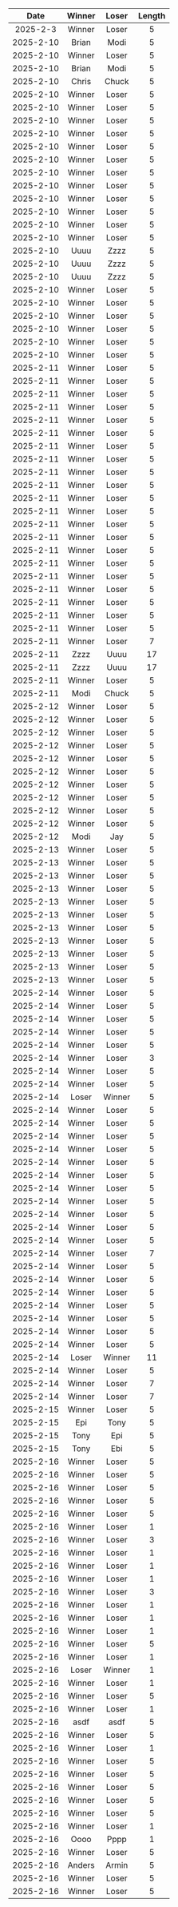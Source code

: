 |Date|Winner|Loser|Length|
|:--:|:----:|:---:|:----:|
|2025-2-3|Winner|Loser|5|
|2025-2-10|Brian|Modi|5|
|2025-2-10|Winner|Loser|5|
|2025-2-10|Brian|Modi|5|
|2025-2-10|Chris|Chuck|5|
|2025-2-10|Winner|Loser|5|
|2025-2-10|Winner|Loser|5|
|2025-2-10|Winner|Loser|5|
|2025-2-10|Winner|Loser|5|
|2025-2-10|Winner|Loser|5|
|2025-2-10|Winner|Loser|5|
|2025-2-10|Winner|Loser|5|
|2025-2-10|Winner|Loser|5|
|2025-2-10|Winner|Loser|5|
|2025-2-10|Winner|Loser|5|
|2025-2-10|Winner|Loser|5|
|2025-2-10|Winner|Loser|5|
|2025-2-10|Uuuu|Zzzz|5|
|2025-2-10|Uuuu|Zzzz|5|
|2025-2-10|Uuuu|Zzzz|5|
|2025-2-10|Winner|Loser|5|
|2025-2-10|Winner|Loser|5|
|2025-2-10|Winner|Loser|5|
|2025-2-10|Winner|Loser|5|
|2025-2-10|Winner|Loser|5|
|2025-2-10|Winner|Loser|5|
|2025-2-11|Winner|Loser|5|
|2025-2-11|Winner|Loser|5|
|2025-2-11|Winner|Loser|5|
|2025-2-11|Winner|Loser|5|
|2025-2-11|Winner|Loser|5|
|2025-2-11|Winner|Loser|5|
|2025-2-11|Winner|Loser|5|
|2025-2-11|Winner|Loser|5|
|2025-2-11|Winner|Loser|5|
|2025-2-11|Winner|Loser|5|
|2025-2-11|Winner|Loser|5|
|2025-2-11|Winner|Loser|5|
|2025-2-11|Winner|Loser|5|
|2025-2-11|Winner|Loser|5|
|2025-2-11|Winner|Loser|5|
|2025-2-11|Winner|Loser|5|
|2025-2-11|Winner|Loser|5|
|2025-2-11|Winner|Loser|5|
|2025-2-11|Winner|Loser|5|
|2025-2-11|Winner|Loser|5|
|2025-2-11|Winner|Loser|5|
|2025-2-11|Winner|Loser|7|
|2025-2-11|Zzzz|Uuuu|17|
|2025-2-11|Zzzz|Uuuu|17|
|2025-2-11|Winner|Loser|5|
|2025-2-11|Modi|Chuck|5|
|2025-2-12|Winner|Loser|5|
|2025-2-12|Winner|Loser|5|
|2025-2-12|Winner|Loser|5|
|2025-2-12|Winner|Loser|5|
|2025-2-12|Winner|Loser|5|
|2025-2-12|Winner|Loser |5|
|2025-2-12|Winner|Loser|5|
|2025-2-12|Winner|Loser|5|
|2025-2-12|Winner|Loser|5|
|2025-2-12|Winner|Loser|5|
|2025-2-12|Modi|Jay|5|
|2025-2-13|Winner|Loser|5|
|2025-2-13|Winner|Loser|5|
|2025-2-13|Winner|Loser|5|
|2025-2-13|Winner|Loser|5|
|2025-2-13|Winner|Loser|5|
|2025-2-13|Winner|Loser|5|
|2025-2-13|Winner|Loser|5|
|2025-2-13|Winner|Loser|5|
|2025-2-13|Winner|Loser|5|
|2025-2-13|Winner|Loser|5|
|2025-2-13|Winner|Loser|5|
|2025-2-14|Winner|Loser|5|
|2025-2-14|Winner|Loser|5|
|2025-2-14|Winner|Loser|5|
|2025-2-14|Winner|Loser|5|
|2025-2-14|Winner|Loser|5|
|2025-2-14|Winner|Loser|3|
|2025-2-14|Winner|Loser|5|
|2025-2-14|Winner|Loser|5|
|2025-2-14|Loser|Winner|5|
|2025-2-14|Winner|Loser|5|
|2025-2-14|Winner|Loser|5|
|2025-2-14|Winner|Loser|5|
|2025-2-14|Winner|Loser|5|
|2025-2-14|Winner|Loser|5|
|2025-2-14|Winner|Loser|5|
|2025-2-14|Winner|Loser|5|
|2025-2-14|Winner|Loser|5|
|2025-2-14|Winner|Loser|5|
|2025-2-14|Winner|Loser|5|
|2025-2-14|Winner|Loser|5|
|2025-2-14|Winner|Loser|7|
|2025-2-14|Winner|Loser|5|
|2025-2-14|Winner|Loser|5|
|2025-2-14|Winner|Loser|5|
|2025-2-14|Winner|Loser|5|
|2025-2-14|Winner|Loser|5|
|2025-2-14|Winner|Loser|5|
|2025-2-14|Winner|Loser|5|
|2025-2-14|Loser|Winner|11|
|2025-2-14|Winner|Loser|5|
|2025-2-14|Winner|Loser|7|
|2025-2-14|Winner|Loser|7|
|2025-2-15|Winner|Loser|5|
|2025-2-15|Epi|Tony|5|
|2025-2-15|Tony|Epi|5|
|2025-2-15|Tony|Ebi|5|
|2025-2-16|Winner|Loser|5|
|2025-2-16|Winner|Loser|5|
|2025-2-16|Winner|Loser|5|
|2025-2-16|Winner|Loser|5|
|2025-2-16|Winner|Loser|5|
|2025-2-16|Winner|Loser|1|
|2025-2-16|Winner|Loser|3|
|2025-2-16|Winner|Loser|1|
|2025-2-16|Winner|Loser|1|
|2025-2-16|Winner|Loser|1|
|2025-2-16|Winner|Loser|3|
|2025-2-16|Winner|Loser|1|
|2025-2-16|Winner|Loser|1|
|2025-2-16|Winner|Loser|1|
|2025-2-16|Winner|Loser|5|
|2025-2-16|Winner|Loser|1|
|2025-2-16|Loser|Winner|1|
|2025-2-16|Winner|Loser|1|
|2025-2-16|Winner|Loser|5|
|2025-2-16|Winner|Loser|1|
|2025-2-16|asdf|asdf|5|
|2025-2-16|Winner|Loser|5|
|2025-2-16|Winner|Loser|1|
|2025-2-16|Winner|Loser|5|
|2025-2-16|Winner|Loser|5|
|2025-2-16|Winner|Loser|5|
|2025-2-16|Winner|Loser|5|
|2025-2-16|Winner|Loser|5|
|2025-2-16|Winner|Loser|1|
|2025-2-16|Oooo|Pppp|1|
|2025-2-16|Winner|Loser|5|
|2025-2-16|Anders|Armin|5|
|2025-2-16|Winner|Loser|5|
|2025-2-16|Winner|Loser|5|
